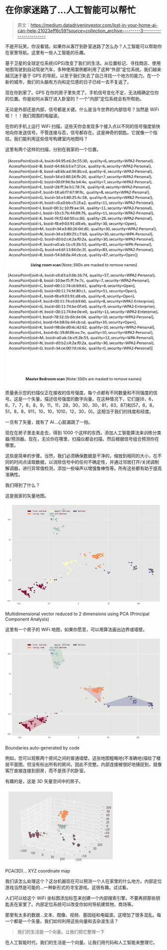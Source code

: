# 在你家迷路了…人工智能可以帮忙

> 原文：<https://medium.datadriveninvestor.com/lost-in-your-home-ai-can-help-21023eff6c59?source=collection_archive---------3----------------------->

不是开玩笑。你没看错。如果你从客厅到卧室迷路了怎么办？人工智能可以帮助你在家里导航。这里有一些人工智能的乐趣。

基于卫星的全球定位系统(GPS)改变了我们的生活。从位置标记、寻找商店、使用地图驾驶到自动驾驶汽车，多种使用案例都利用了这种“外部”定位系统。我们越来越沉迷于基于 GPS 的导航，以至于我们失去了自己寻找一个地方的能力。在一个新的城市，我们的头脑有方向和定位感的日子已经一去不复返了。

现在你到家了。GPS 在你的房子里失灵了。手机信号变化不定，无法精确定位你的位置。你是如何从客厅进入卧室的？一个“内部”定位系统会有所帮助。

无论是外部还是内部，信号都是关键。什么是当今世界的内部信号？当然是 WiFi 啦！！！我们周围的电磁波。

在你的手机上运行 WiFi 扫描，这些天你会发现多个接入点以不同的信号强度愉快地向你发送信号。不管连接与否，信号都存在。这是神奇的钥匙。它就像一个指纹。我们能利用这些信号构建室内地图吗？

这里有两个这样的扫描，分别在我家的一个位置。

![](img/7b81b4d13a5139d00a2eb3cf3024c70b.png)![](img/09f0d6f674b2d521f068fb7db533e82d.png)

质量表示您的扫描仪正在接收的信号强度。每个点都有不同数量和不同强度的信号。这是一个矢量。描述信号强度的数字向量。在这种情况下，它们是[6，6，6，7，7，8，8，9，11，11，28，30，30，30，81，83，87]和[57，8，8，51，8，8，911，10，10，1010，12，30，0]。这相当于我们的纬度和经度。

一旦有了矢量，就有了 AI…心脏漏跳了一拍。

现在在房子里走来走去，得到 1000 个这样的东西。添加人工智能算法来训练分类器/预测器。现在，无论你在哪里，扫描仪都会扫描，然后根据信号组合预测你在哪里。

这些是简单的步骤。当然，我们必须确保数据是干净的，缩放到相同的大小，在不同的时间点读取数据，以消除信号中的任何不确定性，并通过邻居打开/关闭调制解调器，进行异常值检测，添加一些噪声以增强鲁棒性等。所有这些都有助于提高准确性。

我们得到了什么？

这是我家的矢量地图。

![](img/50c3f5339705aab876a19597233b61dc.png)

Multidimensional vector reduced to 2 dimensions using PCA (Principal Component Analysis)

这里有一个房子的 WiFi 地图，如果你愿意，可以用算法画出边界或墙壁。

![](img/9ce5dab39fdbe78ec3f947d7e18c24b9.png)

Boundaries auto-generated by code

例如，您可以观察两个房间之间的普通墙壁。这张地图粗略地(不准确地)描绘了楼层平面图，但没有标出所有的房间，因此不完整。内部连接被很好地捕捉到，就像客厅直接连接到厨房，而不是孩子的卧室。

有趣的是，这是 3D 矢量空间中的房子。

![](img/1df57a15f7ac2af204e18cc3809c6f57.png)

PCA(3D)… XYZ coordinate map

我们该怎么处理这个？这台机器现在可以预测一个人在家里的什么地方。内部定位游戏当然是可能的…一种新形式的寻宝游戏。这很有趣。试试看。

人们可以给这个 WiFi 坐标图添加标签来创建一个内部搜索引擎。不要再把那些钥匙丢在家里了。内部定位系统可以改变你如何导航建筑物，商场等。

那里有太多的数据…文本、图像、视频、基因组和电磁波。这增加了很多混乱。每一个都是一个矢量。我们如何利用这些向量和去杂波生活？

> 我们的生活是一个向量。让我们把它整理一下

在人工智能时代，我们的生活是一个向量。让我们用代码和人工智能来整理它。